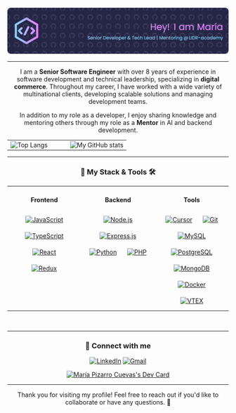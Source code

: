 <div align="center">

![Salute](./media/github-header-image.png)

---

I am a **Senior Software Engineer** with over 8 years of experience in software development and technical leadership, specializing in **digital commerce**. Throughout my career, I have worked with a wide variety of multinational clients, developing scalable solutions and managing development teams.

In addition to my role as a developer, I enjoy sharing knowledge and mentoring others through my role as a **Mentor** in AI and backend development.

<table border="0">
    <tr>
        <td valign="top" width="50%">
            <img src="https://github-readme-stats.vercel.app/api/top-langs/?username=Edain92&layout=compact&theme=tokyonight" alt="Top Langs" />    
        </td>
        <td valign="top" width="50%">
            <img src="https://github-readme-stats.vercel.app/api?username=Edain92&show_icons=true&theme=tokyonight" alt="My GitHub stats" />
        </td>
    </tr>
</table>

---

### 🚀 My Stack & Tools 🛠️

<table border="0">
    <tr>
        <td valign="top" width="33%">
            <div align="center">  
                <h4>Frontend</h4>
                <a href="https://www.javascript.com/" target="_blank"><img style="margin: 10px" src="https://img.shields.io/badge/JavaScript-F7DF1E?style=for-the-badge&logo=javascript&logoColor=black" alt="JavaScript" height="25" /></a>  
                <a href="https://www.typescriptlang.org/" target="_blank"><img style="margin: 10px" src="https://img.shields.io/badge/TypeScript-3178C6?style=for-the-badge&logo=typescript&logoColor=white" alt="TypeScript" height="25" /></a> 
                <a href="https://reactjs.org/" target="_blank"><img style="margin: 10px" src="https://img.shields.io/badge/React-20232A?style=for-the-badge&logo=react&logoColor=61DAFB" alt="React" height="25" /></a> 
                <a href="https://redux.js.org/" target="_blank"><img style="margin: 10px" src="https://img.shields.io/badge/Redux-593D88?style=for-the-badge&logo=redux&logoColor=white" alt="Redux" height="25" /></a>
            </div>
        </td>
        <td valign="top" width="33%">
            <div align="center">  
                <h4>Backend</h4>
                <a href="https://nodejs.org/" target="_blank"><img style="margin: 10px" src="https://img.shields.io/badge/Node.js-43853D?style=for-the-badge&logo=node.js&logoColor=white" alt="Node.js" height="25" /></a>
                <a href="https://expressjs.com/" target="_blank"><img style="margin: 10px" src="https://img.shields.io/badge/Express.js-404D59?style=for-the-badge" alt="Express.js" height="25" /></a>
                <a href="https://www.python.org/" target="_blank"><img style="margin: 10px" src="https://img.shields.io/badge/Python-3670A0?style=for-the-badge&logo=python&logoColor=ffdd54" alt="Python" height="25" /></a>
                <a href="https://www.php.net/" target="_blank"><img style="margin: 10px" src="https://img.shields.io/badge/PHP-777BB4?style=for-the-badge&logo=php&logoColor=white" alt="PHP" height="25" /></a>
            </div>
        </td>
        <td valign="top" width="33%">
            <div align="center"> 
                <h4>Tools</h4>
                <a href="https://www.cursor.com/" target="_blank"><img style="margin: 10px" src="https://img.shields.io/badge/Cursor-222222?style=for-the-badge&logo=cursor&logoColor=white" alt="Cursor" height="25" /></a>
                <a href="https://www.git.com/" target="_blank"><img style="margin: 10px" src="https://img.shields.io/badge/Git-F05032?style=for-the-badge&logo=git&logoColor=white" alt="Git" height="25" /></a>    
                <a href="https://www.mysql.com/" target="_blank"><img style="margin: 10px" src="https://img.shields.io/badge/MySQL-00000F?style=for-the-badge&logo=mysql&logoColor=white" alt="MySQL" height="20" /></a>  
                <a href="https://www.postgresql.org/" target="_blank"><img style="margin: 10px" src="https://img.shields.io/badge/PostgreSQL-336791?style=for-the-badge&logo=postgresql&logoColor=white" alt="PostgreSQL" height="20" /></a>  
                <a href="https://www.mongodb.com/" target="_blank"><img style="margin: 10px" src="https://img.shields.io/badge/MongoDB-4EA94B?style=for-the-badge&logo=mongodb&logoColor=white" alt="MongoDB" height="20" /></a>  
                <a href="https://www.docker.com/" target="_blank"><img style="margin: 10px" src="https://img.shields.io/badge/Docker-2CA5E0?style=for-the-badge&logo=docker&logoColor=white" alt="Docker" height="20" /></a>
                <a href="https://www.vtex.com/" target="_blank"><img style="margin: 10px" src="https://img.shields.io/badge/VTEX-F71963?style=for-the-badge&logo=vtex&logoColor=white" alt="VTEX" height="20" /></a>  
            </div>
        </td>
    </tr>
</table>  
<br/>  

---

### 🎯 Connect with me

[![LinkedIn](https://img.shields.io/badge/LinkedIn-0077B5?style=for-the-badge&logo=linkedin&logoColor=white)](https://www.linkedin.com/in/maria-pizarro-cuevas/)
[![Gmail](https://img.shields.io/badge/Gmail-D14836?style=for-the-badge&logo=gmail&logoColor=white)](mailto:mpizarrocuevas@gmail.com)

<a href="https://app.daily.dev/edain"><img src="https://api.daily.dev/devcards/v2/OEK7UERSv.png?type=default&r=pwo" width="356" alt="María Pizarro Cuevas's Dev Card"/></a>

---

Thank you for visiting my profile! Feel free to reach out if you'd like to collaborate or have any questions. 🚀
</div>
